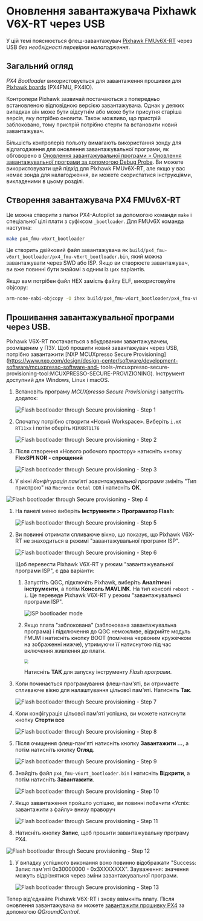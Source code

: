 # Оновлення завантажувача Pixhawk V6X-RT через USB

У цій темі пояснюється флеш-завантажувач [Pixhawk FMUv6X-RT](../flight_controller/pixhawk6x-rt.md) через USB _без необхідності перевірки налагодження_.

## Загальний огляд

_PX4 Bootloader_ використовується для завантаження прошивки для [Pixhawk boards](../flight_controller/pixhawk_series.md) (PX4FMU, PX4IO).

Контролери Pixhawk зазвичай постачаються з попередньо встановленою відповідною версією завантажувача.
Однак у деяких випадках він може бути відсутнім або може бути присутня старіша версія, яку потрібно оновити.
Також можливо, що пристрій заблоковано, тому пристрій потрібно стерти та встановити новий завантажувач.

Більшість контролерів польоту вимагають використання зонду для відлагодження для оновлення завантажувальної програми, як обговорено в [Оновлення завантажувальної програми > Оновлення завантажувальної програми за допомогою Debug Probe](../advanced_config/bootloader_update.md#debug-probe-bootloader-update).
Ви можете використовувати цей підхід для Pixhawk FMUv6X-RT, але якщо у вас немає зонда для налагодження, ви можете скористатися інструкціями, викладеними в цьому розділі.

## Створення завантажувача PX4 FMUv6X-RT

Це можна створити з папки PX4-Autopilot за допомогою команди `make` і спеціальної цілі плати з суфіксом `_bootloader`.
Для FMUv6X команда наступна:

```sh
make px4_fmu-v6xrt_bootloader
```

Це створить двійковий файл завантажувача як `build/px4_fmu-v6xrt_bootloader/px4_fmu-v6xrt_bootloader.bin`, який можна завантажувати через SWD або ISP.
Якщо ви створюєте завантажувач, ви вже повинні бути знайомі з одним із цих варіантів.

Якщо вам потрібен файл HEX замість файлу ELF, використовуйте objcopy:

```sh
arm-none-eabi-objcopy -O ihex build/px4_fmu-v6xrt_bootloader/px4_fmu-v6xrt_bootloader.elf px4_fmu-v6xrt_bootloader.hex
```

## Прошивання завантажувальної програми через USB.

Pixhawk V6X-RT постачається з вбудованим завантажувачем, розміщеним у ПЗУ.
Щоб прошити новий завантажувач через USB, потрібно завантажити [NXP MCUXpresso Secure Provisioning](https://www.nxp.com/design/design-center/software/development-software/mcuxpresso-software-and- tools-/mcuxpresso-secure-provisioning-tool:MCUXPRESSO-SECURE-PROVIZIONING).
Інструмент доступний для Windows, Linux і macOS.

1. Встановіть програму _MCUXpresso Secure Provisioning_ і запустіть додаток:

   ![Flash bootloader through Secure provisioning - Step 1](../../assets/advanced_config/bootloader_6xrt/bootloader_update_v6xrt_step1.png)

2. Спочатку потрібно створити «Новий Workspace».
   Виберіть `i.mX RT11xx` і потім оберіть `MIMXRT1176`

   ![Flash bootloader through Secure provisioning - Step 2](../../assets/advanced_config/bootloader_6xrt/bootloader_update_v6xrt_step2.png)

3. Після створення «Нового робочого простору» натисніть кнопку **FlexSPI NOR - спрощений**

   ![Flash bootloader through Secure provisioning - Step 3](../../assets/advanced_config/bootloader_6xrt/bootloader_update_v6xrt_step3.png)

4. У вікні _Конфігурація пам'яті завантажувальної програми_ змініть "Тип пристрою" на `Macronix Octal DDR` і натисніть **ОК**.

![Flash bootloader through Secure provisioning - Step 4](../../assets/advanced_config/bootloader_6xrt/bootloader_update_v6xrt_step4.png)

1. На панелі меню виберіть **Інструменти > Програматор Flash**:

   ![Flash bootloader through Secure provisioning - Step 5](../../assets/advanced_config/bootloader_6xrt/bootloader_update_v6xrt_step5.png)

2. Ви повинні отримати спливаюче вікно, що показує, що Pixhawk V6X-RT не знаходиться в режимі "завантажувальної програми ISP".

   ![Flash bootloader through Secure provisioning - Step 6](../../assets/advanced_config/bootloader_6xrt/bootloader_update_v6xrt_step6.png)

   Щоб перевести Pixhawk V6X-RT у режим "завантажувальної програми ISP", є два варіанти:

   1. Запустіть QGC, підключіть Pixhawk, виберіть **Аналітичні інструменти**, а потім **Консоль MAVLINK**.
      На тип консолі `reboot -i`.
      Це переведе Pixhawk V6X-RT у режим "завантажувальної програми ISP".

      ![ISP bootloader mode](../../assets/advanced_config/bootloader_6xrt/bootloader_update_v6xrt_enter_isp_qgc.png)

   2. Якщо плата "заблокована" (заблокована завантажувальна програма) і підключення до QGC неможливе, відкрийте модуль FMUM і натисніть кнопку BOOT (помічена червоним кружечком на зображенні нижче), утримуючи її натиснутою під час включення живлення до плати.

      <img src="../../assets/advanced_config/bootloader_6xrt/bootloader_update_v6xrt_enter_isp_button.jpg" style="zoom:67%;" />

      Натисніть **ТАК** для запуску інструменту _Flash програми_.

3. Коли починається програмування флеш-пам'яті, ви отримаєте спливаюче вікно для налаштування цільової пам'яті. Натисніть **Так**.

   ![Flash bootloader through Secure provisioning - Step 7](../../assets/advanced_config/bootloader_6xrt/bootloader_update_v6xrt_step7.png)

4. Коли конфігурація цільової пам'яті успішна, ви можете натиснути кнопку **Стерти все**

   ![Flash bootloader through Secure provisioning - Step 8](../../assets/advanced_config/bootloader_6xrt/bootloader_update_v6xrt_step8.png)

5. Після очищення флеш-пам'яті натисніть кнопку **Завантажити ...**, а потім натисніть кнопку **Огляд**.

   ![Flash bootloader through Secure provisioning - Step 9](../../assets/advanced_config/bootloader_6xrt/bootloader_update_v6xrt_step9.png)

6. Знайдіть файл `px4_fmu-v6xrt_bootloader.bin` і натисніть **Відкрити**, а потім натисніть **Завантажити**.

   ![Flash bootloader through Secure provisioning - Step 10](../../assets/advanced_config/bootloader_6xrt/bootloader_update_v6xrt_step10.png)

7. Якщо завантаження пройшло успішно, ви повинні побачити «Успіх: завантажити з файлу» внизу праворуч

   ![Flash bootloader through Secure provisioning - Step 11](../../assets/advanced_config/bootloader_6xrt/bootloader_update_v6xrt_step11.png)

8. Натисніть кнопку **Запис**, щоб прошити завантажувальну програму PX4.

![Flash bootloader through Secure provisioning - Step 12](../../assets/advanced_config/bootloader_6xrt/bootloader_update_v6xrt_step12.png)

1. У випадку успішного виконання воно повинно відображати "Success: Запис пам'яті 0x30000000 - 0x3XXXXXXX". Зауваження: значення можуть відрізнятися через зміни завантажувальної програми.

   ![Flash bootloader through Secure provisioning - Step 13](../../assets/advanced_config/bootloader_6xrt/bootloader_update_v6xrt_step13.png)

Тепер від'єднайте Pixhawk V6X-RT і знову ввімкніть плату.
Після оновлення завантажувача ви можете [завантажити прошивку PX4](../config/firmware.md) за допомогою _QGroundControl_.
